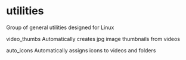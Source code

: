# utilities
Group of general utilities designed for Linux

video_thumbs
Automatically creates jpg image thumbnails from videos

auto_icons
Automatically assigns icons to videos and folders